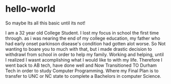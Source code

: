 # hello-world
So maybe Its all this basic until its not!

I am a 32 year old College Student. I lost my focus in school the first time through. as i was nearing the end of my college education, my father who had early onset parkinson disease's condition had gotten alot worse.  So Not wanting to boare you to much with that, but i made drastic decision to withdrawl from school in order to help my family. Working and helping, until I realized I wasnt acomplishing what I would like to with my life. Therefore I went back to AB tech, have done well and Now Transitioned TO Durham Tech in order to study Computer Programming. Where my Final Plan is to transfer to UNC or NC state to complete a Bachelors in computer Science.

